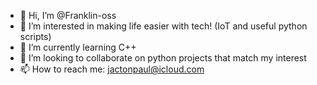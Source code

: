 - 👋 Hi, I’m @Franklin-oss
- 👀 I’m interested in making life easier with tech! (IoT and useful python scripts)
- 🌱 I’m currently learning C++
- 💞️ I’m looking to collaborate on python projects that match my interest
- 📫 How to reach me: jactonpaul@icloud.com

<!---
Franklin-oss/Franklin-oss is a ✨ special ✨ repository because its `README.md` (this file) appears on your GitHub profile.
You can click the Preview link to take a look at your changes.
--->

